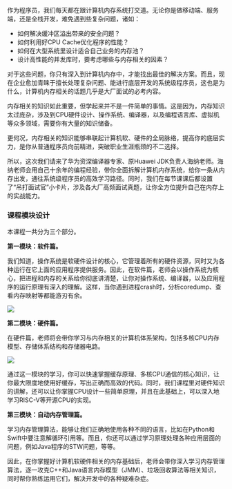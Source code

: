 作为程序员，我们每天都在跟计算机内存系统打交道。无论你是做移动端、服务端，还是全栈开发，难免遇到些复杂问题，诸如：

- 如何解决缓冲区溢出带来的安全问题？
- 如何利用好CPU Cache优化程序的性能？
- 如何在大型系统里设计适合自己业务的内存池？
- 设计高性能的并发库时，要考虑哪些与内存相关的因素？

对于这些问题，你只有深入到计算机内存中，才能找出最佳的解决方案。而且，现在企业愈加青睐于擅长处理复杂问题、能进行底层开发的系统级程序员，这也是为什么，计算机内存相关的话题几乎是大厂面试的必考内容。

内存相关的知识如此重要，但学起来并不是一件简单的事情。这是因为，内存知识太过庞杂，涉及到CPU硬件设计、操作系统、编译器，以及编程语言库、虚拟机等众多领域，需要你有大量的知识储备。

更何况，内存相关的知识能够串联起计算机软、硬件的全局脉络，提高你的底层实力，是你从普通程序员向前精进，突破职业生涯瓶颈的不二选择。

所以，这次我们请来了华为资深编译器专家、原Huawei JDK负责人海纳老师。海纳老师会用自己十余年的编程经验，带你全面拆解计算机内存系统，给你一条从内存出发，通往系统级程序员的高效学习路径。同时，我们在每节课课后都设置了“吊打面试官”小卡片，涉及各大厂高频面试真题，让你全方位提升自己在内存上的实战能力。

### 课程模块设计

本课程一共分为三个部分。

**第一模块：软件篇。**

我们知道，操作系统是软硬件设计的核心，它管理着所有的硬件资源，同时又为各种运行在它上面的应用程序提供服务。因此，在软件篇，老师会以操作系统为核心，把进程和内存的关系给你彻底讲清楚，让你对操作系统、编译器，以及应用程序的运行原理有深入的理解。这样，当你遇到进程crash时，分析coredump、查看内存映射等都能游刃有余。

![](https://static001.geekbang.org/resource/image/24/32/2409476b2e9a8b35473ea5b2yy6dec32.jpg)

**第二模块：硬件篇。**

在硬件篇，老师将会带你学习与内存相关的计算机体系架构，包括多核CPU内存模型、存储体系结构和存储器电路。

![](https://static001.geekbang.org/resource/image/7e/09/7e8d1cb36b7392bd9f58e76db224f009.jpg)

通过这一模块的学习，你可以快速掌握缓存原理、多核CPU通信的核心知识，让你最大限度地使用好缓存，写出正确而高效的代码。同时，我们课程里对硬件知识的讲解，还可以让你掌握CPU设计一些简单原理，并且在此基础上，可以深入地学习RISC-V等开源CPU的实现。

**第三模块：自动内存管理篇。**

学习内存管理算法，能够让我们正确地使用各种不同的语言，比如在Python和Swift中要注意解循环引用等。而且，你还可以通过学习原理处理各种应用层面的问题，例如Java程序的STW问题，等等。

因此，在你掌握好计算机软硬件相关的内存基础后，老师会带你深入学习内存管理算法，逐一攻克C++和Java语言内存模型（JMM）、垃圾回收算法等相关知识，同时帮你熟练运用它们，解决开发中的各种疑难杂症。